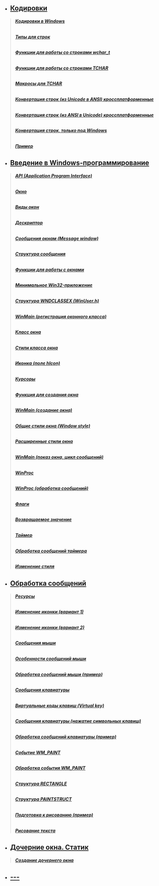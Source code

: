 * ## [**Кодировки**](https://github.com/SuvStreet/IT_Step_WinAPI/blob/master/ClassWork/Lesson1/README.md#Кодировки)
>###### [**Кодировки в Windows**](https://github.com/SuvStreet/IT_Step_WinAPI/blob/master/ClassWork/Lesson1/README.md#Кодировки-в-windows)
>###### [**Типы для строк**](https://github.com/SuvStreet/IT_Step_WinAPI/blob/master/ClassWork/Lesson1/README.md#Типы-для-строк)
>###### [**Функции для работы со строками wchar_t**](https://github.com/SuvStreet/IT_Step_WinAPI/blob/master/ClassWork/Lesson1/README.md#Функции-для-работы-со-строками-wchar_t)
>###### [**Функции для работы со строками TCHAR**](https://github.com/SuvStreet/IT_Step_WinAPI/blob/master/ClassWork/Lesson1/README.md#Функции-для-работы-со-строками-tchar)
>###### [**Макросы для TCHAR**](https://github.com/SuvStreet/IT_Step_WinAPI/blob/master/ClassWork/Lesson1/README.md#Макросы-для-tchar)
>###### [**Конвертация строк (из Unicode в ANSI) кроссплатформенные**](https://github.com/SuvStreet/IT_Step_WinAPI/blob/master/ClassWork/Lesson1/README.md#Конвертация-строк-из-unicode-в-ansi-кроссплатформенные)
>###### [**Конвертация строк (из ANSI в Unicode) кроссплатформенные**](https://github.com/SuvStreet/IT_Step_WinAPI/blob/master/ClassWork/Lesson1/README.md#Конвертация-строк-из-ansi-в-unicode-кроссплатформенные)
>###### [**Конвертация строк, только под Windows**](https://github.com/SuvStreet/IT_Step_WinAPI/blob/master/ClassWork/Lesson1/README.md#Конвертация-строк-только-под-windows)
>###### [**Пример**](https://github.com/SuvStreet/IT_Step_WinAPI/blob/master/ClassWork/Lesson1/README.md#Пример)

* ## [**Введение в Windows-программирование**](https://github.com/SuvStreet/IT_Step_WinAPI/blob/master/ClassWork/Lesson2/README.md#Введение-в-windows-программирование)
>###### [**API (Application Program Interface)**](https://github.com/SuvStreet/IT_Step_WinAPI/blob/master/ClassWork/Lesson2/README.md#api-application-program-interface)
>###### [**Окно**](https://github.com/SuvStreet/IT_Step_WinAPI/blob/master/ClassWork/Lesson2/README.md#Окно)
>###### [**Виды окон**](https://github.com/SuvStreet/IT_Step_WinAPI/blob/master/ClassWork/Lesson2/README.md#Виды-окон)
>###### [**Дескриптор**](https://github.com/SuvStreet/IT_Step_WinAPI/blob/master/ClassWork/Lesson2/README.md#Дескриптор)
>###### [**Сообщения окнам (Message window)**](https://github.com/SuvStreet/IT_Step_WinAPI/blob/master/ClassWork/Lesson2/README.md#Сообщения-окнам-message-window)
>###### [**Структура сообщения**](https://github.com/SuvStreet/IT_Step_WinAPI/blob/master/ClassWork/Lesson2/README.md#Структура-сообщения)
>###### [**Функции для работы с окнами**](https://github.com/SuvStreet/IT_Step_WinAPI/blob/master/ClassWork/Lesson2/README.md#Функции-для-работы-с-окнами)
>###### [**Минимальное Win32-приложение**](https://github.com/SuvStreet/IT_Step_WinAPI/blob/master/ClassWork/Lesson2/README.md#Минимальное-win32-приложение)
>###### [**Структура WNDCLASSEX (WinUser.h)**](https://github.com/SuvStreet/IT_Step_WinAPI/blob/master/ClassWork/Lesson2/README.md#Структура-wndclassex-winuserh)
>###### [**WinMain (регистрация оконного класса)**](https://github.com/SuvStreet/IT_Step_WinAPI/blob/master/ClassWork/Lesson2/README.md#winmain-регистрация-оконного-класса)
>###### [**Класс окна**](https://github.com/SuvStreet/IT_Step_WinAPI/blob/master/ClassWork/Lesson2/README.md#Класс-окна)
>###### [**Стили класса окна**](https://github.com/SuvStreet/IT_Step_WinAPI/blob/master/ClassWork/Lesson2/README.md#Стили-класса-окна)
>###### [**Иконка (поле hIcon)**](https://github.com/SuvStreet/IT_Step_WinAPI/blob/master/ClassWork/Lesson2/README.md#Иконка-поле-hicon)
>###### [**Курсоры**](https://github.com/SuvStreet/IT_Step_WinAPI/blob/master/ClassWork/Lesson2/README.md#Курсоры)
>###### [**Функция для создания окна**](https://github.com/SuvStreet/IT_Step_WinAPI/blob/master/ClassWork/Lesson2/README.md#Функция-для-создания-окна)
>###### [**WinMain (создание окна)**](https://github.com/SuvStreet/IT_Step_WinAPI/blob/master/ClassWork/Lesson2/README.md#winmain-создание-окна)
>###### [**Общие стили окна (Window style)**](https://github.com/SuvStreet/IT_Step_WinAPI/blob/master/ClassWork/Lesson2/README.md#Общие-стили-окна-window-style)
>###### [**Расширенные стили окна**](https://github.com/SuvStreet/IT_Step_WinAPI/blob/master/ClassWork/Lesson2/README.md#Расширенные-стили-окна)
>###### [**WinMain (показ окна, цикл сообщений)**](https://github.com/SuvStreet/IT_Step_WinAPI/blob/master/ClassWork/Lesson2/README.md#winmain-показ-окна-цикл-сообщений)
>###### [**WinProc**](https://github.com/SuvStreet/IT_Step_WinAPI/blob/master/ClassWork/Lesson2/README.md#winproc)
>###### [**WinProc (обработка сообщений)**](https://github.com/SuvStreet/IT_Step_WinAPI/blob/master/ClassWork/Lesson2/README.md#winproc-обработка-сообщений)
>###### [**Флаги**](https://github.com/SuvStreet/IT_Step_WinAPI/blob/master/ClassWork/Lesson2/README.md#Флаги)
>###### [**Возвращаемое значение**](https://github.com/SuvStreet/IT_Step_WinAPI/blob/master/ClassWork/Lesson2/README.md#Возвращаемое-значение)
>###### [**Таймер**](https://github.com/SuvStreet/IT_Step_WinAPI/blob/master/ClassWork/Lesson2/README.md#Таймер)
>###### [**Обработка сообщений таймера**](https://github.com/SuvStreet/IT_Step_WinAPI/blob/master/ClassWork/Lesson2/README.md#Обработка-сообщений-таймера)
>###### [**Изменение стиля**](https://github.com/SuvStreet/IT_Step_WinAPI/blob/master/ClassWork/Lesson2/README.md#Изменение-стиля)

* ## [**Обработка сообщений**](https://github.com/SuvStreet/IT_Step_WinAPI/tree/master/ClassWork/Lesson3#Обработка-сообщений)
>###### [**Ресурсы**](https://github.com/SuvStreet/IT_Step_WinAPI/tree/master/ClassWork/Lesson3#Ресурсы)
>###### [**Изменение иконки (вариант 1)**](https://github.com/SuvStreet/IT_Step_WinAPI/tree/master/ClassWork/Lesson3#Изменение-иконки-вариант-1)
>###### [**Изменение иконки (вариант 2)**](https://github.com/SuvStreet/IT_Step_WinAPI/tree/master/ClassWork/Lesson3#Изменение-иконки-вариант-2)
>###### [**Сообщения мыши**](https://github.com/SuvStreet/IT_Step_WinAPI/tree/master/ClassWork/Lesson3#Сообщения-мыши)
>###### [**Особенности сообщений мыши**](https://github.com/SuvStreet/IT_Step_WinAPI/tree/master/ClassWork/Lesson3#Особенности-сообщений-мыши)
>###### [**Обработка сообщений мыши (пример)**](https://github.com/SuvStreet/IT_Step_WinAPI/tree/master/ClassWork/Lesson3#Обработка-сообщений-мыши-пример)
>###### [**Сообщения клавиатуры**](https://github.com/SuvStreet/IT_Step_WinAPI/tree/master/ClassWork/Lesson3#Сообщения-клавиатуры)
>###### [**Виртуальные коды клавиш (Virtual key)**](https://github.com/SuvStreet/IT_Step_WinAPI/tree/master/ClassWork/Lesson3#Виртуальные-коды-клавиш-virtual-key)
>###### [**Сообщения клавиатуры (нажатие символьных клавиш)**](https://github.com/SuvStreet/IT_Step_WinAPI/tree/master/ClassWork/Lesson3#Сообщения-клавиатуры-нажатие-символьных-клавиш)
>###### [**Обработка сообщений клавиатуры (пример)**](https://github.com/SuvStreet/IT_Step_WinAPI/tree/master/ClassWork/Lesson3#Обработка-сообщений-клавиатуры-пример)
>###### [**Событие WM_PAINT**](https://github.com/SuvStreet/IT_Step_WinAPI/tree/master/ClassWork/Lesson3#Событие-wm_paint)
>###### [**Обработка события WM_PAINT**](https://github.com/SuvStreet/IT_Step_WinAPI/tree/master/ClassWork/Lesson3#Обработка-события-wm_paint)
>###### [**Структура RECTANGLE**](https://github.com/SuvStreet/IT_Step_WinAPI/tree/master/ClassWork/Lesson3#Структура-rectangle)
>###### [**Структура PAINTSTRUCT**](https://github.com/SuvStreet/IT_Step_WinAPI/tree/master/ClassWork/Lesson3#Структура-paintstruct)
>###### [**Подготовка к рисованию (пример)**](https://github.com/SuvStreet/IT_Step_WinAPI/tree/master/ClassWork/Lesson3#Подготовка-к-рисованию-пример)
>###### [**Рисование текста**](https://github.com/SuvStreet/IT_Step_WinAPI/tree/master/ClassWork/Lesson3#Рисование-текста)







* ## [**Дочерние окна. Статик**](https://github.com/SuvStreet/IT_Step_WinAPI/tree/master/ClassWork/Lesson4#Дочерние-окна-Статик)
>###### [**Создание дочернего окна**](https://github.com/SuvStreet/IT_Step_WinAPI/tree/master/ClassWork/Lesson4#Создание-дочернего-окна)

* ## [**---**](-)
